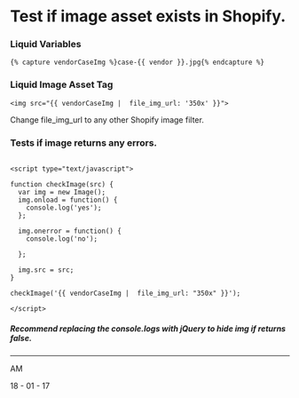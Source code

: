 # Test if image asset exists in Shopify.

### Liquid Variables
```{% capture vendor %}{{ product.vendor | handleize | lowercase }}{% endcapture %}
{% capture vendorCaseImg %}case-{{ vendor }}.jpg{% endcapture %}
```
### Liquid Image Asset Tag
```
<img src="{{ vendorCaseImg |  file_img_url: '350x' }}">
```
Change file_img_url to any other Shopify image filter.

### Tests if image returns any errors.
```

<script type="text/javascript">

function checkImage(src) {
  var img = new Image();
  img.onload = function() {
    console.log('yes');
  };

  img.onerror = function() {
    console.log('no');

  };

  img.src = src;
}

checkImage('{{ vendorCaseImg |  file_img_url: "350x" }}');

</script>
```

##### Recommend replacing the console.logs with jQuery to hide img if returns false.

___

AM

18 - 01 - 17

